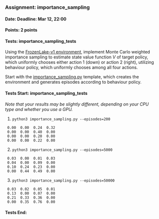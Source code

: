 ### Assignment: importance_sampling
#### Date: Deadline: Mar 12, 22:00
#### Points: 2 points
#### Tests: importance_sampling_tests

Using the [FrozenLake-v1 environment](https://gymnasium.farama.org/environments/toy_text/frozen_lake/),
implement Monte Carlo weighted importance sampling to estimate
state value function $V$ of target policy, which uniformly chooses either action
1 (down) or action 2 (right), utilizing behaviour policy, which uniformly
chooses among all four actions.

Start with the [importance_sampling.py](https://github.com/ufal/npfl139/tree/master/labs/03/importance_sampling.py)
template, which creates the environment and generates episodes according to
behaviour policy.

#### Tests Start: importance_sampling_tests
_Note that your results may be slightly different, depending on your CPU type and whether you use a GPU._

1. `python3 importance_sampling.py --episodes=200`
```
 0.00  0.00  0.24  0.32
 0.00  0.00  0.40  0.00
 0.00  0.00  0.20  0.00
 0.00  0.00  0.22  0.00
```

2. `python3 importance_sampling.py --episodes=5000`
```
 0.03  0.00  0.01  0.03
 0.04  0.00  0.09  0.00
 0.10  0.24  0.23  0.00
 0.00  0.44  0.49  0.00
```

3. `python3 importance_sampling.py --episodes=50000`
```
 0.03  0.02  0.05  0.01
 0.13  0.00  0.07  0.00
 0.21  0.33  0.36  0.00
 0.00  0.35  0.76  0.00
```
#### Tests End:
